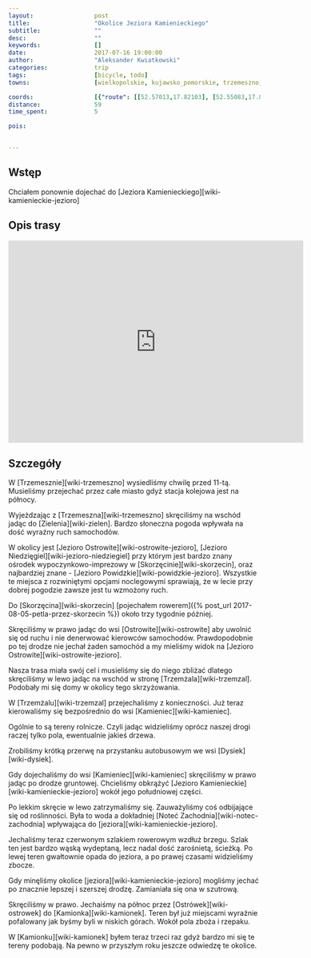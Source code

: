 ```yaml
---
layout:                 post
title:                  "Okolice Jeziora Kamienieckiego"
subtitle:               ""
desc:                   ""
keywords:               []
date:                   2017-07-16 19:00:00
author:                 "Aleksander Kwiatkowski"
categories:             trip
tags:                   [bicycle, todo]
towns:                  [wielkopolskie, kujawsko_pomorskie, trzemeszno, orchowo, mogilno, strzelno, janikowo]

coords:                 [{"route": [[52.57013,17.82103], [52.55083,17.81639], [52.54686,17.86034], [52.52775,17.86617], [52.53841,17.91012], [52.54519,17.96522], [52.53642,17.96042], [52.52525,17.97054], [52.52441,17.97604], [52.52995,17.98651], [52.56033,17.99355], [52.57942,17.99200], [52.60048,18.03269], [52.59371,18.07217], [52.62112,18.16057], [52.63707,18.17104], [52.67049,18.16298], [52.69079,18.15062], [52.70525,18.16349], [52.72771,18.14547], [52.74818,18.11628]], "type": "bicycle"}]
distance:               59
time_spent:             5

pois:


---
```



Wstęp
-----

Chciałem ponownie dojechać do [Jeziora Kamienieckiego][wiki-kamienieckie-jezioro]

Opis trasy
----------

<iframe height='405' width='590' frameborder='0' allowtransparency='true' scrolling='no' src='https://www.strava.com/activities/1087444780/embed/2ee93b6f1b6b0f0383f2ed5933520ad44c7170b9'></iframe>

Szczegóły
---------

W [Trzemesznie][wiki-trzemeszno] wysiedliśmy chwilę przed 11-tą. Musieliśmy
przejechać przez całe miasto gdyż stacja kolejowa jest na północy.

Wyjeżdzając z [Trzemeszna][wiki-trzemeszno] skręciliśmy na wschód jadąc do
[Zielenia][wiki-zielen]. Bardzo słoneczna pogoda wpływała na dość wyraźny
ruch samochodów.

W okolicy jest [Jezioro Ostrowite][wiki-ostrowite-jezioro],
[Jezioro Niedzięgiel][wiki-jezioro-niedziegiel] przy którym jest bardzo
znany ośrodek wypoczynkowo-imprezowy w [Skorzęcinie][wiki-skorzecin],
oraz najbardziej znane - [Jezioro Powidzkie][wiki-powidzkie-jezioro].
Wszystkie te miejsca z rozwiniętymi opcjami noclegowymi sprawiają,
że w lecie przy dobrej pogodzie zawsze jest tu wzmożony ruch.

Do [Skorzęcina][wiki-skorzecin]
[pojechałem rowerem]({% post_url 2017-08-05-petla-przez-skorzecin %})
około trzy tygodnie później.

Skręciliśmy w prawo jadąc do wsi [Ostrowite][wiki-ostrowite] aby
uwolnić się od ruchu i nie denerwować kierowców samochodów.
Prawdopodobnie po tej drodze nie jechał żaden samochód a my
mieliśmy widok na [Jezioro Ostrowite][wiki-ostrowite-jezioro].

Nasza trasa miała swój cel i musieliśmy się do niego zbliżać
dlatego skręciliśmy w lewo jadąc na wschód w stronę
[Trzemżala][wiki-trzemzal]. Podobały mi się domy w okolicy tego
skrzyżowania.

W [Trzemżalu][wiki-trzemzal] przejechaliśmy z konieczności.
Już teraz kierowaliśmy się bezpośrednio do wsi [Kamieniec][wiki-kamieniec].

Ogólnie to są tereny rolnicze. Czyli jadąc widzieliśmy oprócz naszej
drogi raczej tylko pola, ewentualnie jakieś drzewa.

Zrobiliśmy krótką przerwę na przystanku autobusowym we wsi
[Dysiek][wiki-dysiek].

Gdy dojechaliśmy do wsi [Kamieniec][wiki-kamieniec] skręciliśmy w
prawo jadąc po drodze gruntowej. Chcieliśmy obkrążyć
[Jezioro Kamienieckie][wiki-kamienieckie-jezioro] wokół jego południowej
części.

Po lekkim skręcie w lewo zatrzymaliśmy się. Zauważyliśmy coś
odbijające się od roślinności. Była to woda a dokładniej
[Noteć Zachodnia][wiki-notec-zachodnia] wpływająca do
[jeziora][wiki-kamienieckie-jezioro].

Jechaliśmy teraz czerwonym szlakiem rowerowym wzdłuż brzegu. Szlak ten jest
bardzo wąską wydeptaną, lecz nadal dość zarośnietą, ścieżką.
Po lewej teren gwałtownie opada do jeziora, a po prawej czasami
widzieliśmy zbocze.

Gdy minęliśmy okolice [jeziora][wiki-kamienieckie-jezioro] mogliśmy
jechać po znacznie lepszej i szerszej drodzę. Zamianiała się ona
w szutrową.

Skręciliśmy w prawo. Jechaiśmy na północ przez [Ostrówek][wiki-ostrowek]
do [Kamionka][wiki-kamionek].
Teren był już miejscami wyraźnie pofalowany jak byśmy
byli w niskich górach. Wokół pola zboża i rzepaku.

W [Kamionku][wiki-kamionek] byłem teraz trzeci raz gdyż bardzo
mi się te tereny podobają. Na pewno w przyszłym roku jeszcze odwiedzę
te okolice.
